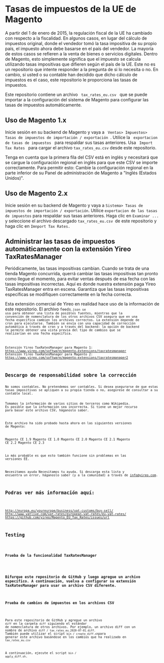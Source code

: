 # Tasas de impuestos de la UE de Magento
A partir del 1 de enero de 2015, la regulación fiscal de la UE ha cambiado con respecto a la fiscalidad. En algunos casos, en lugar del cálculo de impuestos original, donde el vendedor tomó la tasa impositiva de su propio país, el impuesto ahora debe basarse en el país del vendedor. La mayoría de estos casos se refieren a la venta de bienes o servicios digitales. Dentro de Magento, esto simplemente significa que el impuesto se calcula utilizando tasas impositivas que difieren según el país de la UE. Este no es un repositorio que intente responder a la pregunta de si lo necesita o no. En cambio, si usted o su contable han decidido que dicho cálculo de impuestos es el caso, este repositorio le proporciona las tasas de impuestos.

Este repositorio contiene un archivo <code> tax_rates_eu.csv </code> que se puede importar a la configuración del sistema de Magento para configurar las tasas de impuestos automáticamente.

<h2>Uso de Magento 1.x </h2>
Inicie sesión en su backend de Magento y vaya a <code> Ventas> Impuestos> Tasas de impuestos de importación / exportación </code>. Utilice la <code> exportacion de tasas de impuestos </code> para respaldar sus tasas anteriores. Usa <code> Import Tax Rates </code> para cargar el archivo <code>tax_rates_eu.csv</code> desde este repositorio.

Tenga en cuenta que la primera fila del CSV está en inglés y necesitará que se cargue la configuración regional en inglés para que este CSV se importe correctamente. Para permitir esto: Cambie la configuración regional en la parte inferior de su Panel de administración de Magento a "Inglés (Estados Unidos)".

<h2>Uso de Magento 2.x</h2>
Inicie sesión en su backend de Magento y vaya a <code>Sistema> Tasas de impuestos de importación / exportación</code>. Utilice <code>exportacion de las tasas de impuestos</code> para respaldar sus tasas anteriores. Haga clic en <code>Examinar ...</code> y seleccione el archivo descargado <code>tax_rates_eu.csv </code>de este repositorio y haga clic en <code>Imnport Tax Rates.</code>

<h2>Administrar las tasas de impuestos automáticamente con la extensión Yireo TaxRatesManager</h2>
Periódicamente, las tasas impositivas cambian. Cuando se trata de una tienda Magento concurrida, querrá cambiar las tasas impositivas tan pronto como llegue el momento, para evitar ventas después de esa fecha con las tasas impositivas incorrectas. Aquí es donde nuestra extensión paga Yireo TaxRatesManager entra en escena. Garantiza que las tasas impositivas específicas se modifiquen correctamente en la fecha correcta.

Esta extensión comercial de Yireo en realidad hace uso de la información de este repositorio. El archivo <code>feeds<code>.json se usa para obtener una lista de posibles fuentes, mientras que la convención de nomenclatura de los otros archivos CSV asegura que en una fecha específica cambien los archivos correctos. La extensión depende de cron para ejecutarse. También se envía con una capacidad de corrección automática a través de cron y a través del backend: la opción de backend le permite obtener una vista previa del tipo de cambios que se realizarían en una fecha específica.

Extensión Yireo TaxRatesManager para Magento 1: https://www.yireo.com/software/magento-extensions/taxratesmanager
Extensión Yireo TaxRatesManager para Magento 2: https://www.yireo.com/software/magento-extensions/taxratesmanager2

<h2>Descargo de responsabilidad sobre la corrección</h2>
No somos contables. No pretendemos ser contables. Si desea asegurarse de que estas tasas impositivas se apliquen a su propia tienda o no, asegúrese de consultar a su contable local.

Tomamos la información de varios sitios de terceros como Wikipedia. Es posible que la información sea incorrecta. Si tiene un mejor recurso para basar este archivo CSV, háganoslo saber.

Este archivo ha sido probado hasta ahora en las siguientes versiones de Magento:

Magento CE 1.9
Magento CE 1.8
Magento CE 2.0
Magento CE 2.1
Magento CE 2.2
Magento CE 2.3

Lo más probable es que esto también funcione sin problemas en las versiones EE.

Necesitamos ayuda
Necesitamos tu ayuda. Si descarga esta lista y encuentra un error, háganoslo saber (y a la comunidad) a través de info@yireo.com.

<h2>Podras ver más información aquí: </h2>

http://europa.eu/youreurope/business/vat-customs/buy-sell/
http://www.vatlive.com/vat-rates/european-vat-rates/eu-vat-rates/
https://github.com/yireo/Magento_EU_Tax_Rates/issues/url

<h2>Testing</h2>

<h3>Prueba de la funcionalidad TaxRatesManager<h3>
  
Bifurque este repositorio de GitHub y luego agregue un archivo específico. A continuación, vuelva a configurar su extensión TaxRatesManager para usar un archivo CSV diferente.

<h3>Prueba de cambios de impuestos en los archivos CSV</h3>

Para este repositorio de GitHub y agregue un archivo <code>diff</code> en la carpeta <code>diff</code> siguiendo el estándar de nomenclatura de otros archivos. Por ejemplo, un archivo diff con un nombre de archivo <code>diff / tax_rates_eu_2020-07-01.diff.</code> También puede utilizar el script <code>bin / create_diff.sh</code>para generar este archivo basándose en los cambios que ha realizado en <code>tax_rates_eu.csv</code>

A continuación, ejecute el script <code>bin / apply_diff.sh</code>.
